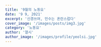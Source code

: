 ```yaml
---
title: '9월의 노동요'
date: '9 9, 2021'
excerpt: '신경쓰여, 민수는 혼란스럽다'
cover_image: '/images/posts/img3.jpg'
category: '노동요'
author: '열시'
author_image: '/images/profile/yeolsi.jpg'
---
```

